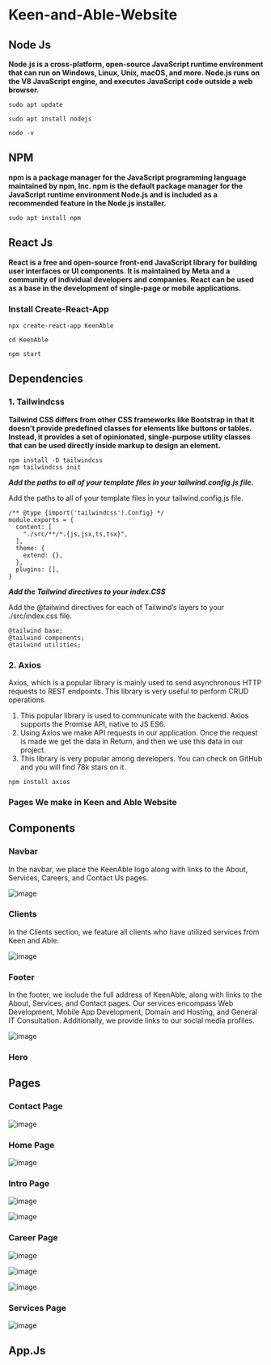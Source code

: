 # Keen-and-Able-Website

## Node Js

**Node.js is a cross-platform, open-source JavaScript runtime environment that can run on Windows, Linux, Unix, macOS, and more. Node.js runs on the V8 JavaScript engine, and executes JavaScript code outside a web browser.**

```
sudo apt update
```
```
sudo apt install nodejs
```
```
node -v
```
## NPM

**npm is a package manager for the JavaScript programming language maintained by npm, Inc. npm is the default package manager for the JavaScript runtime environment Node.js and is included as a recommended feature in the Node.js installer.**

```
sudo apt install npm
```

## React Js

**React is a free and open-source front-end JavaScript library for building user interfaces or UI components. It is maintained by Meta and a community of individual developers and companies. React can be used as a base in the development of single-page or mobile applications.**

###  Install Create-React-App

```
npx create-react-app KeenAble
```
```
cd KeenAble
```
```
npm start
```

## Dependencies

### 1. Tailwindcss

**Tailwind CSS differs from other CSS frameworks like Bootstrap in that it doesn't provide predefined classes for elements like buttons or tables. Instead, it provides a set of opinionated, single-purpose utility classes that can be used directly inside markup to design an element.**

```
npm install -D tailwindcss
npm tailwindcss init
```

***Add the paths to all of your template files in your tailwind.config.js file.***

<p>Add the paths to all of your template files in your tailwind.config.js file.</p>

```
/** @type {import('tailwindcss').Config} */
module.exports = {
  content: [
    "./src/**/*.{js,jsx,ts,tsx}",
  ],
  theme: {
    extend: {},
  },
  plugins: [],
}
```

***Add the Tailwind directives to your index.CSS***

<p>Add the @tailwind directives for each of Tailwind’s layers to your ./src/index.css file.</p>

```
@tailwind base;
@tailwind components;
@tailwind utilities;
```

### 2. Axios

<p>Axios, which is a popular library is mainly used to send asynchronous HTTP requests to REST endpoints. This library is very useful to perform CRUD operations.</p>

<ol>
  <li>This popular library is used to communicate with the backend. Axios supports the Promise API, native to JS ES6.</li>
  <li>Using Axios we make API requests in our application. Once the request is made we get the data in Return, and then we use this data in our project. </li>
  <li>This library is very popular among developers. You can check on GitHub and you will find 78k stars on it. </li>
</ol>

```
npm install axios
```

### Pages We make in Keen and Able Website

## Components

### Navbar

<p>In the navbar, we place the KeenAble logo along with links to the About, Services, Careers, and Contact Us pages.</p>

![image](https://i.postimg.cc/fLRWwfKG/Navbar.png)

### Clients

<p>In the Clients section, we feature all clients who have utilized services from Keen and Able.</p>

![image](https://i.postimg.cc/NfkTJPTT/client.png)

### Footer

<p>In the footer, we include the full address of KeenAble, along with links to the About, Services, and Contact pages. Our services encompass Web Development, Mobile App Development, Domain and Hosting, and General IT Consultation. Additionally, we provide links to our social media profiles.</p>

![image](https://i.postimg.cc/rpxJjS2t/footer.png)


### Hero

## Pages

### Contact Page

![image](https://i.postimg.cc/RFR23W6j/Keenable-Contact-Form.png)

### Home Page

![image](https://i.postimg.cc/fbKJbvCZ/Homepage1.png)

### Intro Page

![image](https://i.postimg.cc/mgK0Hxdy/about1.png)

![image](https://i.postimg.cc/1XRTQyts/about2.png)

### Career Page

![image](https://i.postimg.cc/Z5YN1FFQ/Screenshot-from-2024-02-23-11-43-23.png)


![image](https://i.postimg.cc/Dfqb0YxD/Screenshot-from-2024-02-23-11-54-01.png)


![image](https://i.postimg.cc/FR01f7Vc/Screenshot-from-2024-02-23-11-54-18.png)


### Services Page

![image](https://i.postimg.cc/zDSb28K3/service1.png)

## App.Js







